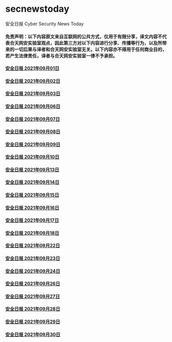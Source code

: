 # secnewstoday

安全日报 Cyber Security News Today

#### 免责声明：以下内容原文来自互联网的公共方式，仅用于有限分享，译文内容不代表合天网安实验室观点，因此第三方对以下内容进行分享、传播等行为，以及所带来的一切后果与译者和合天网安实验室无关。以下内容亦不得用于任何商业目的，若产生法律责任，译者与合天网安实验室一律不予承担。


#### [安全日报 2021年09月01日](https://github.com/hetianlab/secnewstoday/blob/master/Sept.2021/secnews-20210901.md)
#### [安全日报 2021年09月02日](https://github.com/hetianlab/secnewstoday/blob/master/Sept.2021/secnews-20210902.md)
#### [安全日报 2021年09月03日](https://github.com/hetianlab/secnewstoday/blob/master/Sept.2021/secnews-20210903.md)
#### [安全日报 2021年09月06日](https://github.com/hetianlab/secnewstoday/blob/master/Sept.2021/secnews-20210906.md)
#### [安全日报 2021年09月07日](https://github.com/hetianlab/secnewstoday/blob/master/Sept.2021/secnews-20210907.md)
#### [安全日报 2021年09月08日](https://github.com/hetianlab/secnewstoday/blob/master/Sept.2021/secnews-20210908.md)
#### [安全日报 2021年09月09日](https://github.com/hetianlab/secnewstoday/blob/master/Sept.2021/secnews-20210909.md)
#### [安全日报 2021年09月10日](https://github.com/hetianlab/secnewstoday/blob/master/Sept.2021/secnews-20210910.md)
#### [安全日报 2021年09月13日](https://github.com/hetianlab/secnewstoday/blob/master/Sept.2021/secnews-20210913.md)
#### [安全日报 2021年09月14日](https://github.com/hetianlab/secnewstoday/blob/master/Sept.2021/secnews-20210914.md)
#### [安全日报 2021年09月15日](https://github.com/hetianlab/secnewstoday/blob/master/Sept.2021/secnews-20210915.md)
#### [安全日报 2021年09月16日](https://github.com/hetianlab/secnewstoday/blob/master/Sept.2021/secnews-20210916.md)
#### [安全日报 2021年09月17日](https://github.com/hetianlab/secnewstoday/blob/master/Sept.2021/secnews-20210917.md)
#### [安全日报 2021年09月18日](https://github.com/hetianlab/secnewstoday/blob/master/Sept.2021/secnews-20210918.md)
#### [安全日报 2021年09月22日](https://github.com/hetianlab/secnewstoday/blob/master/Sept.2021/secnews-20210922.md)
#### [安全日报 2021年09月23日](https://github.com/hetianlab/secnewstoday/blob/master/Sept.2021/secnews-20210923.md)
#### [安全日报 2021年09月24日](https://github.com/hetianlab/secnewstoday/blob/master/Sept.2021/secnews-20210924.md)
#### [安全日报 2021年09月26日](https://github.com/hetianlab/secnewstoday/blob/master/Sept.2021/secnews-20210926.md)
#### [安全日报 2021年09月27日](https://github.com/hetianlab/secnewstoday/blob/master/Sept.2021/secnews-20210927.md)
#### [安全日报 2021年09月28日](https://github.com/hetianlab/secnewstoday/blob/master/Sept.2021/secnews-20210928.md)
#### [安全日报 2021年09月29日](https://github.com/hetianlab/secnewstoday/blob/master/Sept.2021/secnews-20210929.md)
#### [安全日报 2021年09月30日](https://github.com/hetianlab/secnewstoday/blob/master/Sept.2021/secnews-20210930.md)

